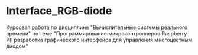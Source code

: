# Interface_RGB-diode

Курсовая работа по дисциплине "Вычислительные системы реального времени" по теме "Программирование микроконтроллеров Raspberry PI: разработка графического интерфейса для управления многоцветным диодом"
